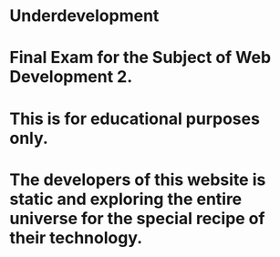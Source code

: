 # Underdevelopment
# Final Exam for the Subject of Web Development 2.
# This is for educational purposes only.
# The developers of this website is static and exploring the entire universe for the special recipe of their technology.
